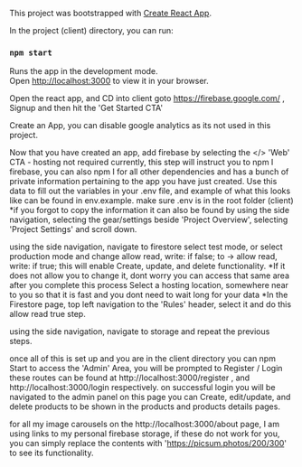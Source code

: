This project was bootstrapped with [Create React App](https://github.com/facebook/create-react-app).

In the project (client) directory, you can run:

### `npm start`

Runs the app in the development mode.\
Open [http://localhost:3000](http://localhost:3000) to view it in your browser.

Open the react app, and CD into client
goto https://firebase.google.com/ , Signup and then hit the 'Get Started CTA'

Create an App, you can disable google analytics as its not used in this project.

Now that you have created an app, add firebase by selecting the </> 'Web' CTA - hosting not required currently,
this step will instruct you to npm I firebase, you can also npm I for all other dependencies and has a bunch of private information pertaining to the app you have just created. 
Use this data to fill out the variables in your .env file, and example of what this looks like can be found in env.example. make sure .env is in the root folder (client)
    *if you forgot to copy the information it can also be found by using the side navigation, selecting the gear/settings beside 'Project Overview',
    selecting 'Project Settings' and scroll down.

using the side navigation, navigate to firestore select test mode, or select production mode and change
 allow read, write: if false; to -> allow read, write: if true; this will enable Create, update, and delete functionality.
    *If it does not allow you to change it, dont worry you can access that same area after you complete this process
Select a hosting location, somewhere near to you so that it is fast and you dont need to wait long for your data
    *In the Firestore page, top left navigation to the 'Rules' header, select it and do this allow read true step.

using the side navigation, navigate to storage and repeat the previous steps.

once all of this is set up and you are in the client directory you can npm Start
to access the 'Admin' Area, you will be prompted to Register / Login these routes can be found at 
http://localhost:3000/register , and http://localhost:3000/login respectively. on successful login you will be navigated to the admin panel
on this page you can Create, edit/update, and delete products to be shown in the products and products details pages.

for all my image carousels on the http://localhost:3000/about page, I am using links to my personal firebase storage, if these do not work for you,
you can simply replace the contents with 'https://picsum.photos/200/300' to see its functionality.



